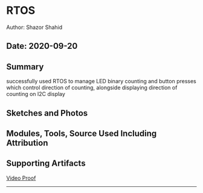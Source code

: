 # RTOS

Author: Shazor Shahid

Date: 2020-09-20
-----

## Summary

successfully used RTOS to manage LED binary counting and button presses which control direction of counting, alongside displaying direction of counting on I2C display

## Sketches and Photos


## Modules, Tools, Source Used Including Attribution


## Supporting Artifacts

[Video Proof](https://drive.google.com/file/d/1a5dv4Z16ZKqVWfvXAvnVfIcNJJDmx1S8/view?usp=sharing)

-----
